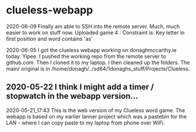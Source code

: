 # clueless-webapp

2020-06-09
Finally am able to SSH into the remote server. Much, much easier to work on stuff now.
Uploaded game 4 : Constraint is: Key letter in first position and word contains 'as' 


2020-06-05
I got the clueless webapp working on donaghmccarthy.ie today. Yipee.
I pushed the working repo from the remote server to github.com.
Then I cloned it to my laptop. I then cleaned up the folders. The main/ original is in /home/donagh/../sd64/1donaghs_stuff/Projects/Clueless.



2020-05-22 
I think I might add a timer / stopwatch in the webapp version... 
-----
2020-05-21_17:43 
This is the web version of my Clueless word game.
The webapp is based on my earlier lanner project which was a pastebin for the LAN - where I can copy paste to my laptop from phone over WiFi.





